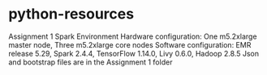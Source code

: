 # python-resources
Assignment 1
Spark Environment
Hardware configuration: One m5.2xlarge master node, Three m5.2xlarge core nodes
Software configuration: EMR release 5.29, Spark 2.4.4, TensorFlow 1.14.0, Livy 0.6.0, Hadoop 2.8.5
Json and bootstrap files are in the Assignment 1 folder

